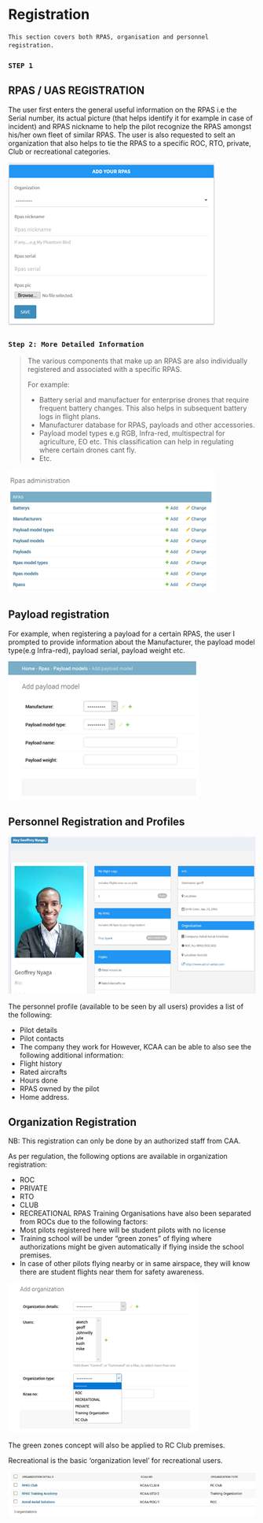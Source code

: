 # Registration

`This section covers both RPAS, organisation and personnel registration.`

### `STEP 1`

## RPAS / UAS REGISTRATION

The user first enters the general useful information on the RPAS i.e the Serial number, its actual picture (that helps identify it for example in case of incident) and RPAS nickname to help the pilot recognize the RPAS amongst his/her own fleet of similar RPAS.
The user is also requested to selt an organization that also helps to tie the RPAS to a specific ROC, RTO, private, Club or recreational categories.

![Anga UTM RPAS REGISTRATION](screenshots/registration/rpas.png)

### `Step 2: More Detailed Information`

> The various components that make up an RPAS are also individually registered and associated with a specific RPAS.
>
> For example:
>
> - Battery serial and manufactuer for enterprise drones that require frequent battery changes. This also helps in subsequent battery logs in flight plans.
> - Manufacturer database for RPAS, payloads and other accessories.
> - Payload model types e.g RGB, Infra-red, multispectral for agriculture, EO etc. This classification can help in regulating where certain drones cant fly.
> - Etc.

![Anga UTM More Details](screenshots/registration/detailed.png)

## Payload registration

For example, when registering a payload for a certain RPAS, the user I prompted to provide information about the Manufacturer, the payload model type(e.g Infra-red), payload serial, payload weight etc.

![Anga UTM Payload Registration](screenshots/registration/payload.png)

## Personnel Registration and Profiles

![Anga UTM Personnel Registration](screenshots/registration/personnel.png)

The personnel profile (available to be seen by all users) provides a list of the following:

- Pilot details
- Pilot contacts
- The company they work for
  However, KCAA can be able to also see the following additional information:
- Flight history
- Rated aircrafts
- Hours done
- RPAS owned by the pilot
- Home address.

## Organization Registration

NB: This registration can only be done by an authorized staff from CAA.

As per regulation, the following options are available in organization registration:

- ROC
- PRIVATE
- RTO
- CLUB
- RECREATIONAL
  RPAS Training Organisations have also been separated from ROCs due to the following factors:
- Most pilots registered here will be student pilots with no license
- Training school will be under “green zones” of flying where authorizations might be given automatically if flying inside the school premises.
- In case of other pilots flying nearby or in same airspace, they will know there are student flights near them for safety awareness.

![Anga UTM Organization Registration](screenshots/registration/organization.png)

The green zones concept will also be applied to RC Club premises.

Recreational is the basic ‘organization level’ for recreational users.

![Anga UTM Organization Admin](screenshots/registration/admin.png)
